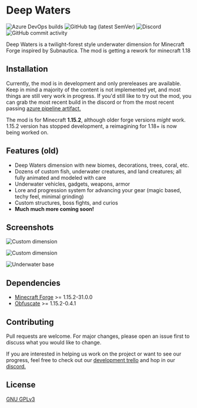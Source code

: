 # Deep Waters
![Azure DevOps builds](https://img.shields.io/azure-devops/build/tincrayon/46715ca0-e96d-4a90-bb5b-0f73def71a8b/1?color=0078D4&label=Azure%20Pipelines&logo=azure%20pipelines&style=for-the-badge)                ![GitHub tag (latest SemVer)](https://img.shields.io/github/v/tag/bernie-g/deepwaters?label=version&logo=github&color=DFB317&style=for-the-badge) 
![Discord](https://img.shields.io/discord/695117761956937779?style=for-the-badge&color=7289DA&logo=discord&label=Discord)
![GitHub commit activity](https://img.shields.io/github/commit-activity/m/bernie-g/deepwaters?color=green&label=Commits&logo=git&style=for-the-badge)


Deep Waters is a twilight-forest style underwater dimension for Minecraft Forge inspired by Subnautica. 
The mod is getting a rework for minecraft 1.18

## Installation

Currently, the mod is in development and only prereleases are available. Keep in mind a majority of the content is not implemented yet, and most things are still very work in progress. If you'd still like to try out the mod, you can grab the most recent build in the discord or from the most recent passing [azure pipeline artifact.](https://tincrayon.visualstudio.com/DeepWaters/_build?definitionId=1&_a=summary)

The mod is for Minecraft **1.15.2**, although older forge versions *might* work.
1.15.2 version has stopped development, a reimagining for 1.18+ is now being worked on.

## Features (old)

* Deep Waters dimension with new biomes, decorations, trees, coral, etc.
* Dozens of custom fish, underwater creatures, and land creatures; all fully animated and modeled with care
* Underwater vehicles, gadgets, weapons, armor
* Lore and progression system for advancing your gear (magic based, techy feel, minimal grinding)
* Custom structures, boss fights, and curios
* **Much much more coming soon!**

## Screenshots
![Custom dimension](https://cdn.discordapp.com/attachments/695271473794777198/696414785553694810/unknown.png)

![Custom dimension](https://cdn.discordapp.com/attachments/695117761956937782/699795370959437844/2020-04-13_22.48.08.png?width=1204&height=677)

![Underwater base](https://media.discordapp.net/attachments/695117761956937782/699803276249661470/2020-04-14_22.08.08.png?width=1204&height=677)
## Dependencies

* [Minecraft Forge](https://files.minecraftforge.net/maven/net/minecraftforge/forge/index_1.15.2.html) >= 1.15.2-31.0.0
* [Obfuscate](https://www.curseforge.com/minecraft/mc-mods/obfuscate/files/2912283) >= 1.15.2-0.4.1

## Contributing
Pull requests are welcome. For major changes, please open an issue first to discuss what you would like to change.

If you are interested in helping us work on the project or want to see our progress, feel free to check out our [development trello](https://trello.com/b/SkjlqWhx/deep-waters-dev-todo-list) and hop in our [discord.](https://discord.gg/YVdekhS)

## License
[GNU GPLv3](https://choosealicense.com/licenses/gpl-3.0/)
